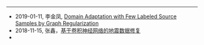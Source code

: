 ---


* 2019-01-11, 李金凤, [Domain Adaptation with Few Labeled Source Samples by Graph Regularization]()
* 2018-11-15, 张鑫，[基于卷积神经网络的地震数据修复]()
* 
